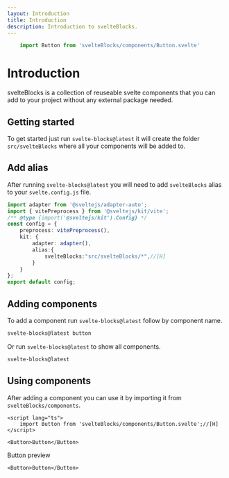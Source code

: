 ```yaml
---
layout: Introduction
title: Introduction
description: Introduction to svelteBlocks.
---
```

```js [CODE]
    import Button from 'svelteBlocks/components/Button.svelte'
```
# Introduction
svelteBlocks is a collection of reuseable svelte components that you can add to your project without any external package needed.<br>

## Getting started
To get started just run `svelte-blocks@latest` it will create the folder `src/svelteBlocks` where all your components will be added to.

## Add alias
After running `svelte-blocks@latest` you will need to add `svelteBlocks` alias to your `svelte.config.js` file.
```ts
import adapter from '@sveltejs/adapter-auto';
import { vitePreprocess } from '@sveltejs/kit/vite';
/** @type {import('@sveltejs/kit').Config} */
const config = {
	preprocess: vitePreprocess(),
	kit: {
		adapter: adapter(),
		alias:{
			svelteBlocks:"src/svelteBlocks/*",//[H]
		}
	}
};
export default config;
```

## Adding components
To add a component run `svelte-blocks@latest` follow by component name.
```bash
svelte-blocks@latest button
```
Or run `svelte-blocks@latest` to show all components.
```bash
svelte-blocks@latest
```

## Using components
After adding a component you can use it by importing it from `svelteBlocks/components`.
```svelte
<script lang="ts">
    import Button from 'svelteBlocks/components/Button.svelte';//[H]
</script>

<Button>Button</Button>
```
Button preview
```svelte [ADD]
<Button>Button</Button>
```